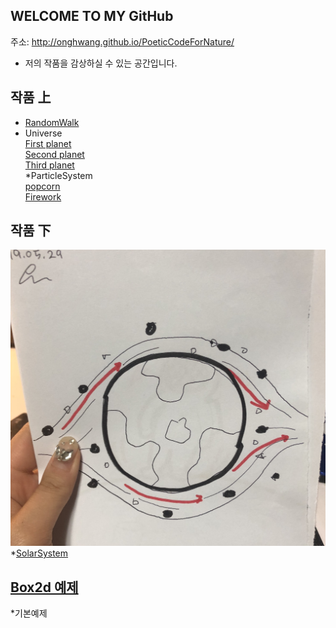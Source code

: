 
## WELCOME TO MY GitHub
 주소: <http://onghwang.github.io/PoeticCodeForNature/>
 * 저의 작품을 감상하실 수 있는 공간입니다.

## 작품 上
 * [RandomWalk](./RandomWalk/)
 * Universe <br/>
 [First planet](./universe/1)<br/>
 [Second planet](./universe/2)<br/>
 [Third planet](./universe/3)<br/>
 *ParticleSystem<br/>
 [popcorn](./Particlesystem/1) <br/>
 [Firework](./Particlesystem/2)

## 작품 下
 ![1번작품](./image/2.JPG)
 *[SolarSystem](./solarsystem/)
## [Box2d 예제](./Boxes/)
 *기본예제
